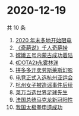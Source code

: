 # 2020-12-19

共 10 条

<!-- BEGIN ZHIHUSEARCH -->
<!-- 最后更新时间 Sat Dec 19 2020 05:06:33 GMT+0800 (CST) -->
1. [2020 年末多地开始限电](https://www.zhihu.com/search?q=限电)
1. [《奇葩说》千人奇葩捞](https://www.zhihu.com/search?q=奇葩说)
1. [嫦娥五号内蒙古成功着陆](https://www.zhihu.com/search?q=嫦娥五号)
1. [《DOTA2》永雾林渊](https://www.zhihu.com/search?q=dota2)
1. [拼多多开卖劳斯莱斯幻影](https://www.zhihu.com/search?q=拼多多劳斯莱斯)
1. [电竞正式入选杭州亚运会](https://www.zhihu.com/search?q=电竞入亚)
1. [杭州女子被造谣事件后续](https://www.zhihu.com/search?q=女子被冤枉出轨)
1. [莱万当选世界足球先生](https://www.zhihu.com/search?q=莱万)
1. [法国总统马克龙新冠阳性](https://www.zhihu.com/search?q=马克龙新冠)
1. [我国太极拳申遗成功](https://www.zhihu.com/search?q=太极拳)
<!-- END ZHIHUSEARCH -->
